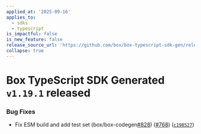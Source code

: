 ```yaml
---
applied_at: '2025-09-16'
applies_to:
  - sdks
  - typescript
is_impactful: false
is_new_feature: false
release_source_url: 'https://github.com/box/box-typescript-sdk-gen/releases/tag/v1.19.1'
collapse: true
---
```


# Box TypeScript SDK Generated `v1.19.1` released

### Bug Fixes

* Fix ESM build and add test set (box/box-codegen[#828][1]) ([#768][2]) ([`c198527`][3])

[1]: https://github.com/box/box-typescript-sdk-gen/issues/828

[2]: https://github.com/box/box-typescript-sdk-gen/issues/768

[3]: https://github.com/box/box-typescript-sdk-gen/commit/c19852701d4e14eb6f6a9c7f24b4621d57a08b60
